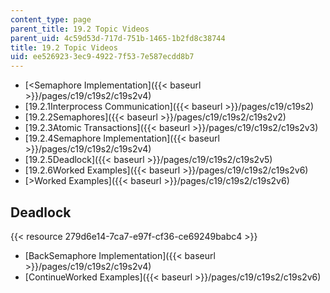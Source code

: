 ```yaml
---
content_type: page
parent_title: 19.2 Topic Videos
parent_uid: 4c59d53d-717d-751b-1465-1b2fd8c38744
title: 19.2 Topic Videos
uid: ee526923-3ec9-4922-7f53-7e587ecdd8b7
---
```


*   [<Semaphore Implementation]({{< baseurl >}}/pages/c19/c19s2/c19s2v4)
*   [19.2.1Interprocess Communication]({{< baseurl >}}/pages/c19/c19s2)
*   [19.2.2Semaphores]({{< baseurl >}}/pages/c19/c19s2/c19s2v2)
*   [19.2.3Atomic Transactions]({{< baseurl >}}/pages/c19/c19s2/c19s2v3)
*   [19.2.4Semaphore Implementation]({{< baseurl >}}/pages/c19/c19s2/c19s2v4)
*   [19.2.5Deadlock]({{< baseurl >}}/pages/c19/c19s2/c19s2v5)
*   [19.2.6Worked Examples]({{< baseurl >}}/pages/c19/c19s2/c19s2v6)
*   [\>Worked Examples]({{< baseurl >}}/pages/c19/c19s2/c19s2v6)

Deadlock
--------

{{< resource 279d6e14-7ca7-e97f-cf36-ce69249babc4 >}}

*   [BackSemaphore Implementation]({{< baseurl >}}/pages/c19/c19s2/c19s2v4)
*   [ContinueWorked Examples]({{< baseurl >}}/pages/c19/c19s2/c19s2v6)
